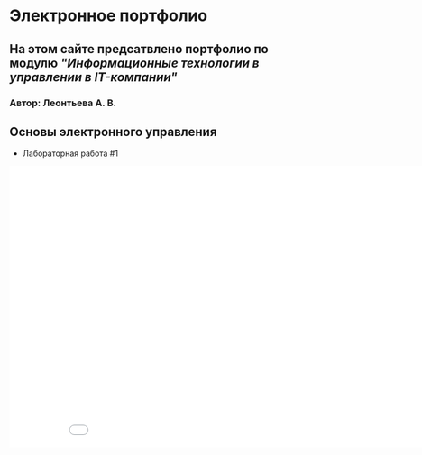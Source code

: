 
# Электронное портфолио

## На этом сайте предсатвлено портфолио по модулю *"Информационные технологии в управлении в IT-компании"*
###  Автор: Леонтьева А. В. 

## Основы электронного управления

 - Лабораторная работа #1
<embed  src="assets/docs/OEU1.pdf"  width="900"  height="500"  />


